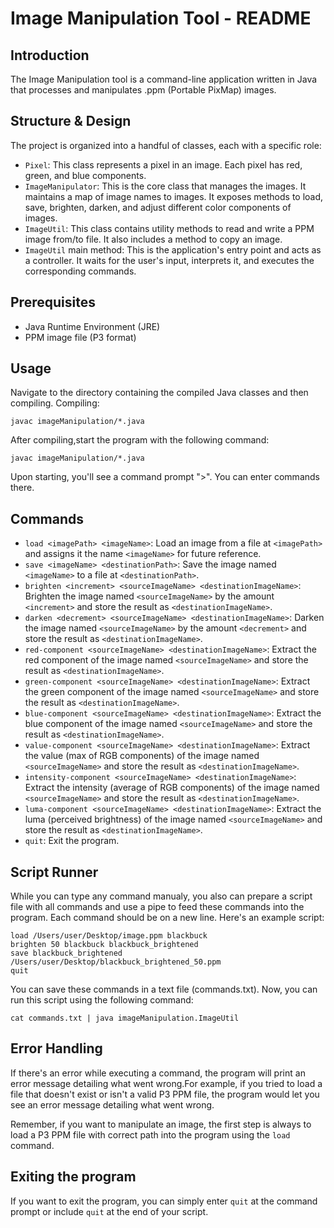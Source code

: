 # Image Manipulation Tool - README

## Introduction

The Image Manipulation tool is a command-line application written in Java that processes and manipulates .ppm (Portable PixMap) images.



## Structure & Design

The project is organized into a handful of classes, each with a specific role:

- `Pixel`: This class represents a pixel in an image. Each pixel has red, green, and blue components.
- `ImageManipulator`: This is the core class that manages the images. It maintains a map of image names to images. It exposes methods to load, save, brighten, darken, and adjust different color components of images.
- `ImageUtil`: This class contains utility methods to read and write a PPM image from/to file. It also includes a method to copy an image.
- `ImageUtil` main method: This is the application's entry point and acts as a controller. It waits for the user's input, interprets it, and executes the corresponding commands.




## Prerequisites

- Java Runtime Environment (JRE)
- PPM image file (P3 format)




## Usage
Navigate to the directory containing the compiled Java classes and then compiling.
Compiling:
```terminal
javac imageManipulation/*.java
```
After compiling,start the program with the following command:
```terminal
javac imageManipulation/*.java
```
Upon starting, you'll see a command prompt ">". You can enter commands there.




## Commands
- `load <imagePath> <imageName>`: Load an image from a file at `<imagePath>` and assigns it the name `<imageName>` for future reference.
- `save <imageName> <destinationPath>`: Save the image named `<imageName>` to a file at `<destinationPath>`.
- `brighten <increment> <sourceImageName> <destinationImageName>`: Brighten the image named `<sourceImageName>` by the amount `<increment>` and store the result as `<destinationImageName>`.
- `darken <decrement> <sourceImageName> <destinationImageName>`: Darken the image named `<sourceImageName>` by the amount `<decrement>` and store the result as `<destinationImageName>`.
- `red-component <sourceImageName> <destinationImageName>`: Extract the red component of the image named `<sourceImageName>` and store the result as `<destinationImageName>`.
- `green-component <sourceImageName> <destinationImageName>`: Extract the green component of the image named `<sourceImageName>` and store the result as `<destinationImageName>`.
- `blue-component <sourceImageName> <destinationImageName>`: Extract the blue component of the image named `<sourceImageName>` and store the result as `<destinationImageName>`.
- `value-component <sourceImageName> <destinationImageName>`: Extract the value (max of RGB components) of the image named `<sourceImageName>` and store the result as `<destinationImageName>`.
- `intensity-component <sourceImageName> <destinationImageName>`: Extract the intensity (average of RGB components) of the image named `<sourceImageName>` and store the result as `<destinationImageName>`.
- `luma-component <sourceImageName> <destinationImageName>`: Extract the luma (perceived brightness) of the image named `<sourceImageName>` and store the result as `<destinationImageName>`.
- `quit`: Exit the program.



## Script Runner
While you can type any command manualy, you also can prepare a script file with all commands and use a pipe to feed these commands into the program. Each command should be on a new line. Here's an example script:
```termnial
load /Users/user/Desktop/image.ppm blackbuck
brighten 50 blackbuck blackbuck_brightened
save blackbuck_brightened /Users/user/Desktop/blackbuck_brightened_50.ppm
quit
```
You can save these commands in a text file (commands.txt). Now, you can run this script using the following command:
```terminal
cat commands.txt | java imageManipulation.ImageUtil
```


## Error Handling
If there's an error while executing a command, the program will print an error message detailing what went wrong.For example, if you tried to load a file that doesn't exist or isn't a valid P3 PPM file, the program would let you see an error message detailing what went wrong.

Remember, if you want to manipulate an image, the first step is always to load a P3 PPM file with correct path into the program using the `load` command.

## Exiting the program
If you want to exit the program, you can simply enter `quit` at the command prompt or include `quit` at the end of your script.
